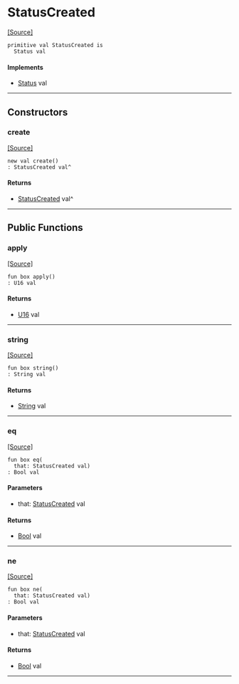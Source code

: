 # StatusCreated
<span class="source-link">[[Source]](src/server/status.md#L27)</span>
```pony
primitive val StatusCreated is
  Status val
```

#### Implements

* [Status](server-Status.md) val

---

## Constructors

### create
<span class="source-link">[[Source]](src/server/status.md#L27)</span>


```pony
new val create()
: StatusCreated val^
```

#### Returns

* [StatusCreated](server-StatusCreated.md) val^

---

## Public Functions

### apply
<span class="source-link">[[Source]](src/server/status.md#L28)</span>


```pony
fun box apply()
: U16 val
```

#### Returns

* [U16](builtin-U16.md) val

---

### string
<span class="source-link">[[Source]](src/server/status.md#L29)</span>


```pony
fun box string()
: String val
```

#### Returns

* [String](builtin-String.md) val

---

### eq
<span class="source-link">[[Source]](src/server/status.md#L28)</span>


```pony
fun box eq(
  that: StatusCreated val)
: Bool val
```
#### Parameters

*   that: [StatusCreated](server-StatusCreated.md) val

#### Returns

* [Bool](builtin-Bool.md) val

---

### ne
<span class="source-link">[[Source]](src/server/status.md#L28)</span>


```pony
fun box ne(
  that: StatusCreated val)
: Bool val
```
#### Parameters

*   that: [StatusCreated](server-StatusCreated.md) val

#### Returns

* [Bool](builtin-Bool.md) val

---

